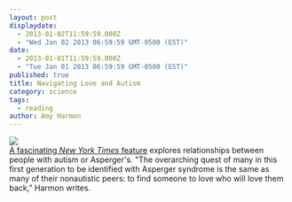 ```yaml
---
layout: post
displaydate: 
  - 2013-01-02T11:59:59.000Z
  - "Wed Jan 02 2013 06:59:59 GMT-0500 (EST)"
date: 
  - 2013-01-01T11:59:59.000Z
  - "Tue Jan 01 2013 06:59:59 GMT-0500 (EST)"
published: true
title: Navigating Love and Autism
category: science
tags: 
  - reading
author: Amy Harmon
---
```


![](http://graphics8.nytimes.com/images/2011/12/26/us/autism/autism-popup.jpg) <br>
<a href="http://www.nytimes.com/2011/12/26/us/navigating-love-and-autism.html?pagewanted=all">A fascinating <i>New York Times</i> feature</a> explores relationships between people with autism or Asperger's. "The overarching quest of many in this first generation to be identified with Asperger syndrome is the same as many of their nonautistic peers: to find someone to love who will love them back," Harmon writes.